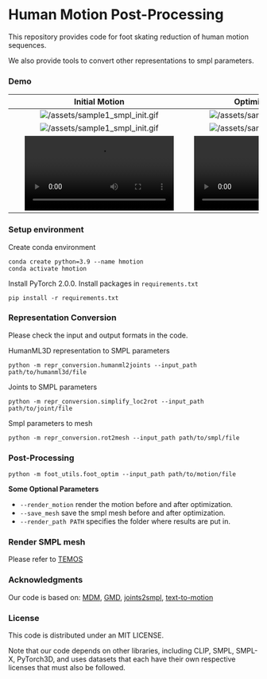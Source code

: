 # Human Motion Post-Processing
This repository provides code for foot skating reduction of human motion sequences. 

We also provide tools to convert other representations to smpl parameters.

### Demo
</div>

<div align="center">
  
|      <div style="width:350px">Initial Motion </div>        |     Optimized Motion        |
| :--------------------------------------------------------------------------------------------------------------: | :--------------------------------------------------------------------------------------------------------------: |
| ![/assets/sample1_smpl_init.gif](https://github.com/lzhyu/Human-Motion-Processing/blob/main/assets/sample1_smpl_init.gif) | ![/assets/sample1_smpl_init.gif](https://github.com/lzhyu/Human-Motion-Processing/blob/main/assets/sample1_smpl_after.gif) |
| ![/assets/sample1_smpl_init.gif](https://github.com/lzhyu/Human-Motion-Processing/blob/main/assets/sample2_smpl_init.gif) | ![/assets/sample1_smpl_init.gif](https://github.com/lzhyu/Human-Motion-Processing/blob/main/assets/sample2_smpl_after.gif) |
| <video src="./assets/sample3_init.mp4" /> | <video src="./assets/sample2_smpl_after.gif" /> |
</div>


### Setup environment
Create conda environment
```shell
conda create python=3.9 --name hmotion
conda activate hmotion
```
Install PyTorch 2.0.0.
Install packages in `requirements.txt`
```shell
pip install -r requirements.txt
```

### Representation Conversion
Please check the input and output formats in the code.

HumanML3D representation to SMPL parameters
```shell
python -m repr_conversion.humanml2joints --input_path path/to/humanml3d/file
```

Joints to SMPL parameters
```shell
python -m repr_conversion.simplify_loc2rot --input_path path/to/joint/file
```

Smpl parameters to mesh
```shell
python -m repr_conversion.rot2mesh --input_path path/to/smpl/file
```

### Post-Processing
```shell
python -m foot_utils.foot_optim --input_path path/to/motion/file
```
**Some Optional Parameters**
- `--render_motion` render the motion before and after optimization.
- `--save_mesh` save the smpl mesh before and after optimization.
- `--render_path PATH` specifies the folder where results are put in.

### Render SMPL mesh
Please refer to [TEMOS](https://github.com/Mathux/TEMOS)

### Acknowledgments

Our code is based on:
[MDM](https://github.com/GuyTevet/motion-diffusion-model/), [GMD](https://github.com/korrawe/guided-motion-diffusion), [joints2smpl](https://github.com/wangsen1312/joints2smpl), [text-to-motion](https://github.com/EricGuo5513/text-to-motion)

### License
This code is distributed under an MIT LICENSE.

Note that our code depends on other libraries, including CLIP, SMPL, SMPL-X, PyTorch3D, and uses datasets that each have their own respective licenses that must also be followed.
